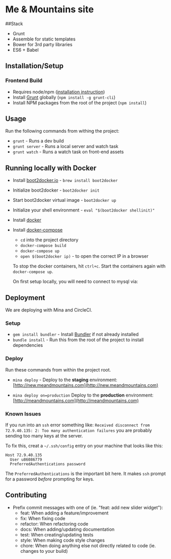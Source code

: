# Me & Mountains site

##Stack

  - Grunt
  - Assemble for static templates
  - Bower for 3rd party libraries
  - ES6 + Babel

## Installation/Setup

### Frontend Build

- Requires node/npm ([installation instruction](https://github.com/joyent/node/wiki/Installing-Node.js-via-package-manager))
- Install [Grunt](http://gruntjs.com) globally (`npm install -g grunt-cli`)
- Install NPM packages from the root of the project (`npm install`)

## Usage

Run the following commands from withing the project:

- `grunt` - Runs a dev build
- `grunt server` - Runs a local server and watch task
- `grunt watch` - Runs a watch task on front-end assets

## Running locally with Docker

- Install [boot2docker.io](boot2docker.io) - `brew install boot2docker`
- Initialize boot2docker - `boot2docker init`
- Start boot2docker virtual image - `boot2docker up`
- Initialize your shell environment - `eval "$(boot2docker shellinit)"`
- Install [docker](http://docker.io)
- Install [docker-compose](http://docs.docker.com/installation/mac/)
  - `cd` into the project directory
  - `docker-compose build`
  - `docker-compose up`
  - `open $(boot2docker ip)` - to open the correct IP in a browser

  To stop the docker containers, hit `ctrl+c`.  Start the containers again with
  `docker-compose up`.

  On first setup locally, you will need to connect to mysql via:

## Deployment

We are deploying with Mina and CircleCI.

### Setup

- `gem install bundler` - Install [Bundler](http://bundler.io) if not already installed
- `bundle install` - Run this from the root of the project to install dependencies

### Deploy

Run these commands from within the project root.

- `mina deploy` - Deploy to the **staging** environment: [http://new.meandmountains.com](http://new.meandmountains.com)

- `mina deploy on=production` Deploy to the **production** environment: [http://meandmountains.com](http://meandmountains.com)


### Known Issues

If you run into an `ssh` error something like: `Received disconnect from 72.9.40.135: 2: Too many authentication failures` you are probably sending too many keys at the server.

To fix this, creat a `~/.ssh/config` entry on your machine that looks like this:

```
Host 72.9.40.135
  User u86086779
  PreferredAuthentications password
```

The `PreferredAuthentications` is the important bit here. It makes `ssh` prompt for a password *before* prompting for keys.

## Contributing

- Prefix commit messages with one of (ie. "feat: add new slider widget"):
    - feat: When adding a feature/improvement
    - fix: When fixing code
    - refactor: When refactoring code
    - docs: When adding/updating documentation
    - test: When creating/updating tests
    - style: When making code style changes
    - chore: When doing anything else not directly related to code (ie. changes to your build)
